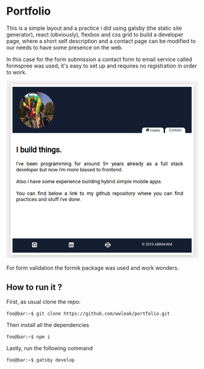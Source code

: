 # Portfolio

This is a simple layout and a practice i did using gatsby (the static site generator), react (obviously), flexbox and css grid to build a developer page, where a short self description and a contact page can be modified to our needs to have some presence on the web.

In this case for the form submission a contact form to email service called formspree was used, it's easy to set up and requires no registration in order to work.

<p align="center">
  <img src="portfolio.png" />
</p>

For form validation the formik package was used and work wonders.

## How to run it ?

First, as usual clone the repo:

```console
foo@bar:~$ git clone https://github.com/wwleak/portfolio.git
```

Then install all the dependencies

```console
foo@bar:~$ npm i
```

Lastly, run the following command

```console
foo@bar:~$ gatsby develop
```
